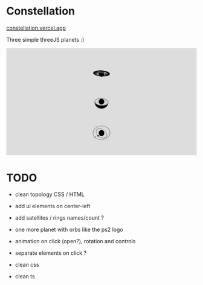 # Constellation

[constellation.vercel.app](https://constellation-kappa.vercel.app)

Three simple threeJS planets :)

![screen](/constellation.png?raw=true "constellation")

# TODO
- clean topology CSS / HTML

- add ui elements on center-left
- add satellites / rings names/count ?

- one more planet with orbs like the ps2 logo
- animation on click (open?), rotation and controls
- separate elements on click ?

- clean css
- clean ts